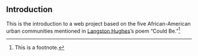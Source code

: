 ## Introduction

This is the introduction to a web project based on the five African-American
urban communities mentioned in [Langston
Hughes](http://en.wikipedia.org/wiki/Langston_Hughes)’s poem “Could
Be.”[^footnote]

[^footnote]: This is a footnote.
